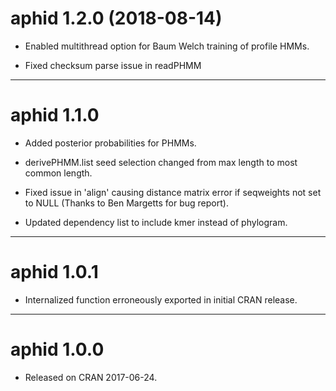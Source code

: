 # aphid 1.2.0 (2018-08-14)

* Enabled multithread option for Baum Welch training of profile HMMs.

* Fixed checksum parse issue in readPHMM 

--------------------------------------------------------------------------------

# aphid 1.1.0

* Added posterior probabilities for PHMMs.

* derivePHMM.list seed selection changed from max length to most common length.

* Fixed issue in 'align' causing distance matrix error if seqweights not 
set to NULL (Thanks to Ben Margetts for bug report).

* Updated dependency list to include kmer instead of phylogram.

--------------------------------------------------------------------------------

# aphid 1.0.1

* Internalized function erroneously exported in initial CRAN release.

--------------------------------------------------------------------------------

# aphid 1.0.0

* Released on CRAN 2017-06-24.

